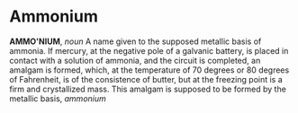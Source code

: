# Ammonium

**AMMO'NIUM**, _noun_ A name given to the supposed metallic basis of ammonia. If mercury, at the negative pole of a galvanic battery, is placed in contact with a solution of ammonia, and the circuit is completed, an amalgam is formed, which, at the temperature of 70 degrees or 80 degrees of Fahrenheit, is of the consistence of butter, but at the freezing point is a firm and crystallized mass. This amalgam is supposed to be formed by the metallic basis, _ammonium_